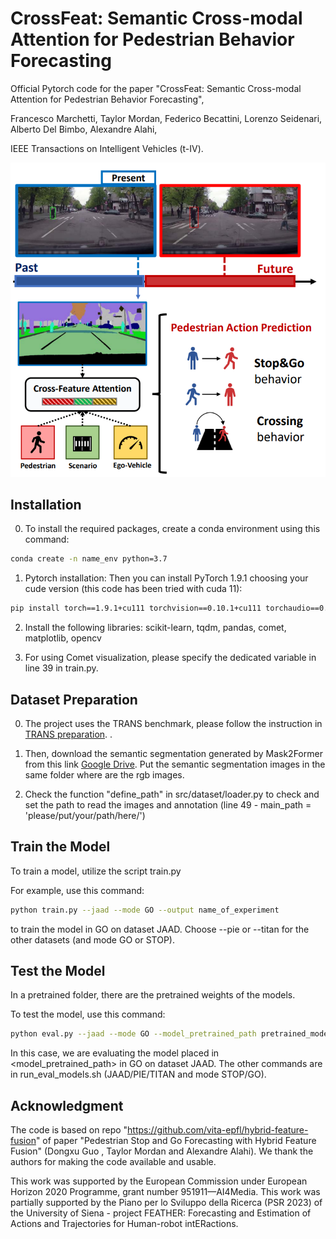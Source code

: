 # CrossFeat: Semantic Cross-modal Attention for Pedestrian Behavior Forecasting
Official Pytorch code for the paper "CrossFeat: Semantic Cross-modal Attention for Pedestrian Behavior Forecasting", 

Francesco Marchetti, Taylor Mordan, Federico Becattini, Lorenzo Seidenari, Alberto Del Bimbo, Alexandre Alahi,

IEEE Transactions on Intelligent Vehicles (t-IV).

![crossFeat overview](crossFeat.png)



## Installation
0. To install the required packages, create a conda environment using this command: 
```bash
conda create -n name_env python=3.7
```

1. Pytorch installation:
Then you can install PyTorch 1.9.1 choosing your cude version (this code has been tried with cuda 11):
```bash
pip install torch==1.9.1+cu111 torchvision==0.10.1+cu111 torchaudio==0.9.1 -f https://download.pytorch.org/whl/torch_stable.html
```

2. Install the following libraries: scikit-learn, tqdm, pandas, comet, matplotlib, opencv

3. For using Comet visualization, please specify the dedicated variable in line 39 in train.py.

## Dataset Preparation
0. The project uses the TRANS benchmark, please follow the instruction in <a id='google TRANS'>[TRANS preparation](https://github.com/vita-epfl/pedestrian-transition-dataset)</a>. .

1. Then, download the semantic segmentation generated by Mask2Former from this link <a id='google drive'>[Google Drive](https://drive.google.com/drive/folders/1mpXyRNov-Cw56Ewb5yHMu6Q4BPcY275a?usp=sharing)</a>.
Put the semantic segmentation images in the same folder where are the rgb images.

2. Check the function "define_path" in src/dataset/loader.py to check and set the path to read the images and annotation (line 49 - main_path = 'please/put/your/path/here/')

## Train the Model
To train a model, utilize the script train.py

For example, use this command:
```bash
python train.py --jaad --mode GO --output name_of_experiment
```

to train the model in <mode> GO on dataset JAAD. Choose --pie or --titan for the other datasets (and mode GO or STOP).

## Test the Model
In a pretrained folder, there are the pretrained weights of the models.

To test the model, use this command:
```bash
python eval.py --jaad --mode GO --model_pretrained_path pretrained_models/jaad_go.pt
```

In this case, we are evaluating the model placed in <model_pretrained_path> in <mode> GO on dataset JAAD.
The other commands are in run_eval_models.sh (JAAD/PIE/TITAN and mode STOP/GO).


## Acknowledgment
The code is based on repo "https://github.com/vita-epfl/hybrid-feature-fusion" of paper "Pedestrian Stop and Go Forecasting with Hybrid Feature Fusion" (Dongxu Guo , Taylor Mordan and Alexandre Alahi). 
We thank the authors for making the code available and usable.

This work was supported by the European Commission under European Horizon 2020 Programme, grant number 951911—AI4Media. This work was partially supported by the Piano per lo Sviluppo della Ricerca (PSR 2023) of the University of Siena - project FEATHER: Forecasting and Estimation of Actions and Trajectories for Human-robot intERactions.
